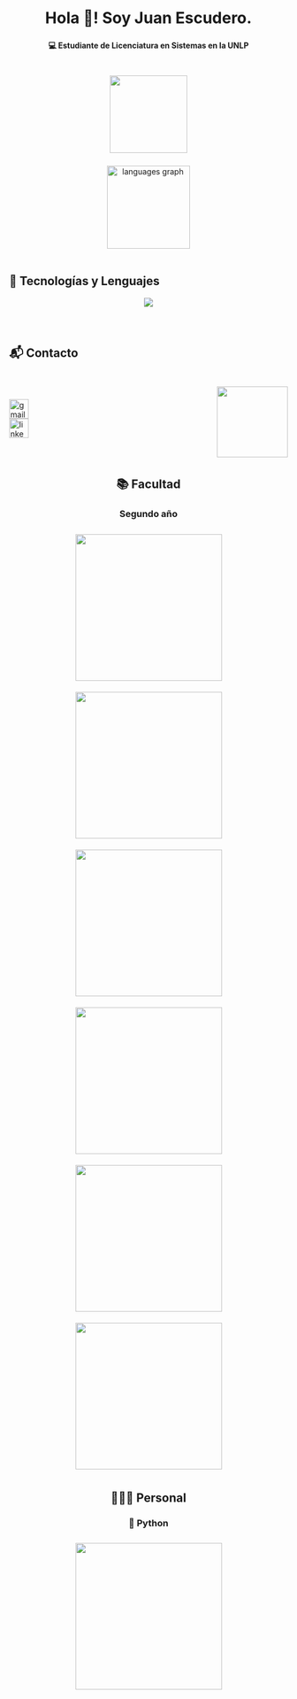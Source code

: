 <h1 align="center">Hola 👋! Soy Juan Escudero.</h1>

###

<h4 align="center">💻 Estudiante de Licenciatura en Sistemas en la UNLP</h4>

###

<br clear="both">

<div align="center">
  <img height="140" src="https://media.tenor.com/YKKFzZ333a8AAAAj/mini-impact-miniimpact.gif"  />
</div>

###

<div align="center">
  <img src="https://github-readme-stats.vercel.app/api/top-langs?username=JuanEsc17&locale=en&hide_title=false&layout=compact&card_width=320&langs_count=5&theme=dracula&hide_border=false&order=2&cache_seconds=0" height="150" alt="languages graph"  />
</div>

<br clear="both">

## 🚀 Tecnologías y Lenguajes  
<p align="center">
  <img src="https://skillicons.dev/icons?i=html,css,js,react,python,nodejs,express,java,git,github,mongodb" />
</p>

###

<br clear="both">

<h2 align="left">📬 Contacto</h2>

###

<br clear="both">

<img align="right" height="128" src="https://media.tenor.com/lGUwTeltLgQAAAAj/pokemon-gengareguitar.gif"  />

###

<div align="left">
  <img src="https://img.shields.io/static/v1?message=juanescudero328@gmail.com&logo=gmail&label=Gmail&color=D14836&logoColor=white&labelColor=&style=for-the-badge" height="35" alt="gmail logo"  />
</div>
<div>
  <a href="https://www.linkedin.com/in/juan-escudero-ab6428255/" target="_blank">
    <img src="https://img.shields.io/static/v1?message=linkedin.com/in/juan-escudero-ab6428255/&logo=linkedin&label=linkedin&color=0077B5&logoColor=white&labelColor=&style=for-the-badge" height="35" alt="linkedin logo"  />
  </a>
</div>

###

<br clear="both">

<h2 align="center">📚 Facultad</h2>

<div align="center">
  <h3 align="center"><b>Segundo año</b></h3>
  <a href="https://github.com/JuanEsc17/AYED">
        <img width="265" src="https://denvercoder1-github-readme-stats.vercel.app/api/pin/?username=JuanEsc17&repo=AYED&theme=midnight-purple&bg_color=1F222E&icon_color=F8D866&show_icons=false&border_color=6a0dad" style="margin: 10px;">
    </a>
  <a href="https://github.com/JuanEsc17/FOD">
        <img width="265" src="https://denvercoder1-github-readme-stats.vercel.app/api/pin/?username=JuanEsc17&repo=FOD&theme=midnight-purple&bg_color=1F222E&icon_color=F8D866&show_icons=false&border_color=6a0dad" style="margin: 10px;">
    </a>
  <a href="https://github.com/JuanEsc17/Seminario">
        <img width="265" src="https://denvercoder1-github-readme-stats.vercel.app/api/pin/?username=JuanEsc17&repo=Seminario&theme=midnight-purple&bg_color=1F222E&icon_color=F8D866&show_icons=false&border_color=6a0dad" style="margin: 10px;">
    </a>
  <a href="https://github.com/JuanEsc17/OO1">
        <img width="265" src="https://denvercoder1-github-readme-stats.vercel.app/api/pin/?username=JuanEsc17&repo=OO1&theme=midnight-purple&bg_color=1F222E&icon_color=F8D866&show_icons=false&border_color=6a0dad" style="margin: 10px;">
    </a>
  <a href="https://github.com/JuanEsc17/DataHogar.AR">
        <img width="265" src="https://denvercoder1-github-readme-stats.vercel.app/api/pin/?username=JuanEsc17&repo=DataHogar.AR&theme=midnight-purple&bg_color=1F222E&icon_color=F8D866&show_icons=false&border_color=6a0dad" style="margin: 10px;">
    </a>
  <a href="https://github.com/JuanEsc17/DBD">
        <img width="265" src="https://denvercoder1-github-readme-stats.vercel.app/api/pin/?username=JuanEsc17&repo=DBD&theme=midnight-purple&bg_color=1F222E&icon_color=F8D866&show_icons=false&border_color=6a0dad" style="margin: 10px;">
    </a>
  <h2 align="center">👨🏻‍💻 Personal</h2>
  <h3 align="center"><b>🐍 Python</b></h3>
  <a href="https://github.com/JuanEsc17/yt-2-spotify">
        <img width="265" src="https://denvercoder1-github-readme-stats.vercel.app/api/pin/?username=JuanEsc17&repo=yt-2-spotify&theme=midnight-purple&bg_color=1F222E&icon_color=F8D866&show_icons=false&border_color=6a0dad" style="margin: 10px;">
    </a>
</div>

###
